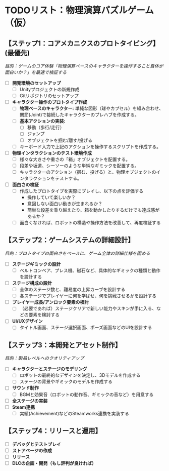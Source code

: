 # TODOリスト：物理演算パズルゲーム（仮）

## 【ステップ1：コアメカニクスのプロトタイピング】 (最優先)
*目的：ゲームのコア体験「物理演算ベースのキャラクターを操作すること自体が面白いか？」を最速で検証する*

- [ ] **開発環境のセットアップ**
  - [ ] Unityプロジェクトの新規作成
  - [ ] Gitリポジトリのセットアップ

- [ ] **キャラクター操作のプロトタイプ作成**
  - [ ] **物理ベースのキャラクター:** 単純な図形（球やカプセル）を組み合わせ、関節(Joint)で接続したキャラクターのプレハブを作成する。
  - [ ] **基本アクションの実装:**
    - [ ] 移動（歩行/走行）
    - [ ] ジャンプ
    - [ ] オブジェクトを掴む/離す/投げる
  - [ ] キーボード入力で上記のアクションを操作するスクリプトを作成する。

- [ ] **物理インタラクションのテスト環境作成**
  - [ ] 様々な大きさや重さの「箱」オブジェクトを配置する。
  - [ ] 段差や坂道、シーソーのような単純なギミックを配置する。
  - [ ] キャラクターのアクション（掴む、投げる）と、物理オブジェクトのインタラクションをテストする。

- [ ] **面白さの検証**
  - [ ] 作成したプロトタイプを実際にプレイし、以下の点を評価する
    - 操作していて楽しいか？
    - 意図しない面白い動きが生まれるか？
    - 簡単な段差を乗り越えたり、箱を動かしたりするだけでも達成感があるか？
  - [ ] 面白くなければ、ロボットの構造や操作方法を改善して、再度検証する

## 【ステップ2：ゲームシステムの詳細設計】
*目的：プロトタイプの面白さをベースに、ゲーム全体の詳細仕様を固める*

- [ ] **ステージギミックの設計**
  - [ ] ベルトコンベア、プレス機、磁石など、具体的なギミックの種類と動作を設計する
- [ ] **ステージ構成の設計**
  - [ ] 全体のステージ数と、難易度の上昇カーブを設計する
  - [ ] 各ステージでプレイヤーに何を学ばせ、何を挑戦させるかを設計する
- [ ] **プレイヤー成長/アンロック要素の検討**
  - [ ] （必要であれば）ステージクリアで新しい能力やスキンが手に入る、などの要素を検討する
- [ ] **UI/UXデザイン**
  - [ ] タイトル画面、ステージ選択画面、ポーズ画面などのUIを設計する

## 【ステップ3：本開発とアセット制作】
*目的：製品レベルへのクオリティアップ*

- [ ] **キャラクターとステージのモデリング**
  - [ ] ロボットの最終的なデザインを決定し、3Dモデルを作成する
  - [ ] ステージの背景やギミックのモデルを作成する
- [ ] **サウンド制作**
  - [ ] BGMと効果音（ロボットの動作音、ギミックの音など）を用意する
- [ ] **全ステージの実装**
- [ ] **Steam連携**
  - [ ] 実績(Achievement)などのSteamworks連携を実装する

## 【ステップ4：リリースと運用】
- [ ] **デバッグとテストプレイ**
- [ ] **ストアページの作成**
- [ ] **リリース**
- [ ] **DLCの企画・開発（もし評判が良ければ）**
